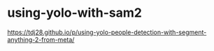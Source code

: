 # using-yolo-with-sam2
https://tdj28.github.io/p/using-yolo-people-detection-with-segment-anything-2-from-meta/
